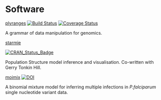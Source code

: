 # Software

[plyranges](/plyranges/index.html)
[![Build Status](https://travis-ci.org/sa-lee/plyranges.svg?branch=master)](https://travis-ci.org/sa-lee/plyranges)
[![Coverage Status](https://img.shields.io/codecov/c/github/sa-lee/plyranges/master.svg)](https://codecov.io/github/sa-lee/plyranges?branch=master)

A grammar of data manipulation for genomics.



[starmie](https://github.com/sa-lee/starmie) 

[![CRAN\_Status\_Badge](http://www.r-pkg.org/badges/version/starmie)](https://cran.r-project.org/package=starmie)

Population Structure model inference and visualisation. Co-written with Gerry Tonkin Hill. 
  

[moimix](https://github.com/bahlolab/moimix) [![DOI](https://zenodo.org/badge/doi/10.5281/zenodo.58257.svg)](http://dx.doi.org/10.5281/zenodo.58257)

A binomial mixture model for inferring multiple infections in _P.falciparum_
  single nucleotide variant data.


